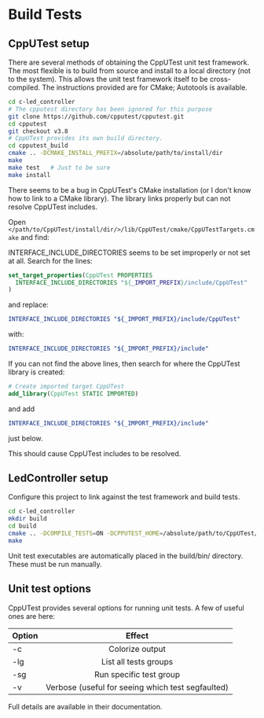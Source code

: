 # Build Tests


## CppUTest setup
There are several methods of obtaining the CppUTest unit test framework. The most flexible is to build from source and install to a local directory (not to the system). This allows the unit test framework itself to be cross-compiled.
The instructions provided are for CMake; Autotools is available.

```bash
cd c-led_controller
# The cpputest directory has been ignored for this purpose
git clone https://github.com/cpputest/cpputest.git
cd cpputest
git checkout v3.8
# CppUTest provides its own build directory.
cd cpputest_build
cmake .. -DCMAKE_INSTALL_PREFIX=/absolute/path/to/install/dir
make
make test	# Just to be sure
make install
```

There seems to be a bug in CppUTest's CMake installation (or I don't know how to link to a CMake library). The library links properly but can not resolve CppUTest includes.

Open ```</path/to/CppUTest/install/dir/>/lib/CppUTest/cmake/CppUTestTargets.cmake``` and find:

INTERFACE_INCLUDE_DIRECTORIES seems to be set improperly or not set at all. Search for the lines:

```cmake
set_target_properties(CppUTest PROPERTIES
  INTERFACE_INCLUDE_DIRECTORIES "${_IMPORT_PREFIX}/include/CppUTest"
)
```

and replace:
```cmake
INTERFACE_INCLUDE_DIRECTORIES "${_IMPORT_PREFIX}/include/CppUTest"
```
with:
```cmake
INTERFACE_INCLUDE_DIRECTORIES "${_IMPORT_PREFIX}/include"
```

If you can not find the above lines, then search for where the CppUTest library is created:

```cmake
# Create imported target CppUTest
add_library(CppUTest STATIC IMPORTED)
```
and add
```cmake
INTERFACE_INCLUDE_DIRECTORIES "${_IMPORT_PREFIX}/include"
```
just below.

This should cause CppUTest includes to be resolved.


## LedController setup
Configure this project to link against the test framework and build tests.

```bash
cd c-led_controller
mkdir build
cd build
cmake .. -DCOMPILE_TESTS=ON -DCPPUTEST_HOME=/absolute/path/to/CppUTest/install/dir
make
```

Unit test executables are automatically placed in the build/bin/ directory. These must be run manually.


## Unit test options
CppUTest provides several options for running unit tests. A few of useful ones are here:

| Option      | Effect                                            |
| ----------- |:-------------------------------------------------:|
| -c          | Colorize output                                   |
| -lg         | List all tests groups                             |
| -sg <group> | Run specific test group                           |
| -v          | Verbose (useful for seeing which test segfaulted) |

Full details are available in their documentation.
